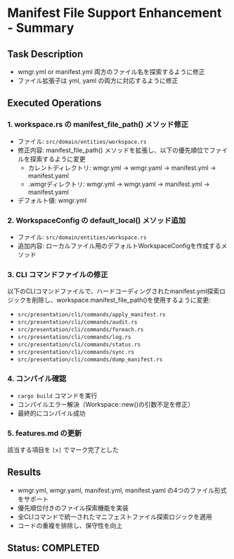 # Manifest File Support Enhancement - Summary

## Task Description
- wmgr.yml or manifest.yml 両方のファイル名を探索するように修正
- ファイル拡張子は yml, yaml の両方に対応するように修正

## Executed Operations

### 1. workspace.rs の manifest_file_path() メソッド修正
- ファイル: `src/domain/entities/workspace.rs`
- 修正内容: manifest_file_path() メソッドを拡張し、以下の優先順位でファイルを探索するように変更
  - カレントディレクトリ: wmgr.yml → wmgr.yaml → manifest.yml → manifest.yaml
  - .wmgrディレクトリ: wmgr.yml → wmgr.yaml → manifest.yml → manifest.yaml
- デフォルト値: wmgr.yml

### 2. WorkspaceConfig の default_local() メソッド追加
- ファイル: `src/domain/entities/workspace.rs`
- 追加内容: ローカルファイル用のデフォルトWorkspaceConfigを作成するメソッド

### 3. CLI コマンドファイルの修正
以下のCLIコマンドファイルで、ハードコーディングされたmanifest.yml探索ロジックを削除し、workspace.manifest_file_path()を使用するように変更:

- `src/presentation/cli/commands/apply_manifest.rs`
- `src/presentation/cli/commands/audit.rs`
- `src/presentation/cli/commands/foreach.rs` 
- `src/presentation/cli/commands/log.rs`
- `src/presentation/cli/commands/status.rs`
- `src/presentation/cli/commands/sync.rs`
- `src/presentation/cli/commands/dump_manifest.rs`

### 4. コンパイル確認
- `cargo build` コマンドを実行
- コンパイルエラー解決（Workspace::new()の引数不足を修正）
- 最終的にコンパイル成功

### 5. features.md の更新
該当する項目を `[x]` でマーク完了とした

## Results
- wmgr.yml, wmgr.yaml, manifest.yml, manifest.yaml の4つのファイル形式をサポート
- 優先順位付きのファイル探索機能を実装
- 全CLIコマンドで統一されたマニフェストファイル探索ロジックを適用
- コードの重複を排除し、保守性を向上

## Status: COMPLETED